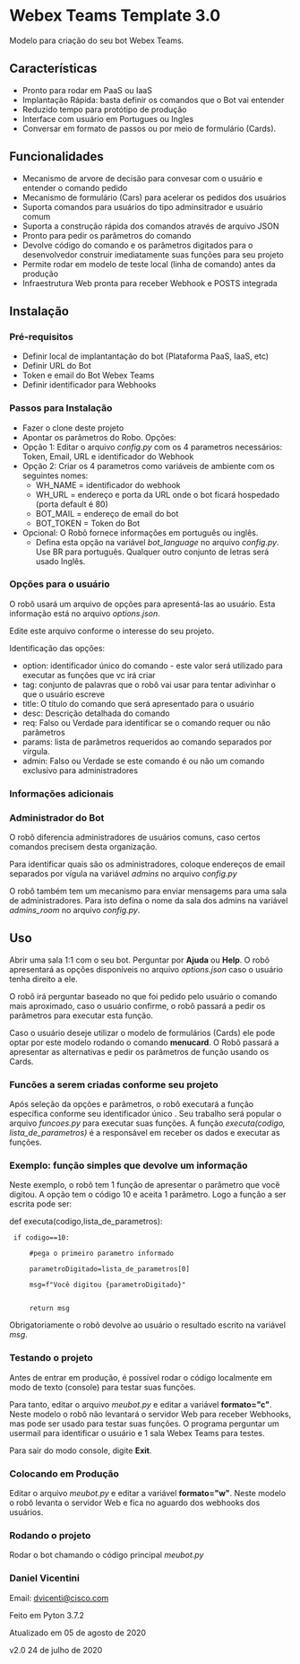 # Webex Teams Template 3.0

Modelo para criação do seu bot Webex Teams.

## Características

* Pronto para rodar em PaaS ou IaaS
* Implantação Rápida: basta definir os comandos que o Bot vai entender
* Reduzido tempo para protótipo de produção
* Interface com usuário em Portugues ou Ingles
* Conversar em formato de passos ou por meio de formulário (Cards).

## Funcionalidades

* Mecanismo de arvore de decisão para convesar com o usuário e entender o comando pedido
* Mecanismo de formulário (Cars) para acelerar os pedidos dos usuários
* Suporta comandos para usuários do tipo adminsitrador e usuário comum
* Suporta a construção rápida dos comandos através de arquivo JSON
* Pronto para pedir os parâmetros do comando
* Devolve código do comando e os parâmetros digitados para o desenvolvedor construir imediatamente suas funções para seu projeto
* Permite rodar em modelo de teste local (linha de comando) antes da produção
* Infraestrutura Web pronta para receber Webhook e POSTS integrada

## Instalação

### Pré-requisitos

* Definir local de implantantação do bot (Plataforma PaaS, IaaS, etc)
* Definir URL do Bot
* Token e email do Bot Webex Teams
* Definir identificador para Webhooks

### Passos para Instalação

* Fazer o clone deste projeto
* Apontar os parâmetros do Robo. Opções:
* Opção 1: Editar o arquivo *config.py* com os 4 parametros necessários: Token, Email, URL e identificador do Webhook
* Opção 2: Criar os 4 parametros como variáveis de ambiente com os seguintes nomes:
    * WH_NAME = identificador do webhook
    * WH_URL = endereço e porta da URL onde o bot ficará hospedado (porta default é 80)
    * BOT_MAIL = endereço de email do bot
    * BOT_TOKEN = Token do Bot
* Opcional: O Robô fornece informações em português ou inglês.
    * Defina esta opção na variável *bot_language* no arquivo *config.py*. Use BR para português. Qualquer outro conjunto de letras será usado Inglês.

### Opções para o usuário

O robô usará um arquivo de opções para apresentá-las ao usuário. Esta informação está no arquivo *options.json*.

Edite este arquivo conforme o interesse do seu projeto.

Identificação das opções:

* option: identificador único do comando - este valor será utilizado para executar as funções que vc irá criar
* tag: conjunto de palavras que o robô vai usar para tentar adivinhar o que o usuário escreve
* title: O título do comando que será apresentado para o usuário
* desc:  Descrição detalhada do comando
* req: Falso ou Verdade para identificar se o comando requer ou não parâmetros
* params: lista de parâmetros requeridos ao comando separados por vírgula.
* admin: Falso ou Verdade se este comando é ou não um comando exclusivo para administradores

### Informações adicionais

### Administrador do Bot

O robô diferencia administradores de usuários comuns, caso certos comandos precisem desta organização.

Para identificar quais são os administradores, coloque endereços de email separados por vígula na variável *admins* no arquivo *config.py*

O robô também tem um mecanismo para enviar mensagems para uma sala de administradores. Para isto defina o nome da sala dos admins na variável *admins_room* no arquivo *config.py*.
 
 
## Uso

Abrir uma sala 1:1 com o seu bot. Perguntar por **Ajuda** ou **Help**. O robô apresentará as opções disponíveis no arquivo *options.json* caso o usuário tenha direito a ele.

O robô irá perguntar baseado no que foi pedido pelo usuário o comando mais aproximado, caso o usuário confirme, o robô passará a pedir os parâmetros para executar esta função.

Caso o usuário deseje utilizar o modelo de formulários (Cards) ele pode optar por este modelo rodando o comando **menucard**. O Robô passará a apresentar as alternativas e pedir os parâmetros de função usando os Cards.

### Funcões a serem criadas conforme seu projeto

Após seleção da opções e parâmetros, o robô executará a função específica conforme seu identificador único . Seu trabalho será popular o arquivo *funcoes.py* para executar suas funções. A função *executa(codigo, lista_de_parametros)* é a responsável em receber os dados e executar as funções.

### Exemplo: função simples que devolve um informação

Neste exemplo, o robô tem 1 função de apresentar o parâmetro que você digitou. A opção tem o código 10 e aceita 1 parâmetro. Logo a função a ser escrita pode ser:

def executa(codigo,lista_de_parametros):

     if codigo==10:
 
         #pega o primeiro parametro informado

         parametroDigitado=lista_de_parametros[0]

         msg=f"Você digitou {parametroDigitado}"


         return msg

Obrigatoriamente o robô devolve ao usuário o resultado escrito na variável *msg*.

### Testando o projeto

Antes de entrar em produção, é possível rodar o código localmente em modo de texto (console) para testar suas funções.

Para tanto, editar o arquivo *meubot.py* e editar a variável **formato="c"**. Neste modelo o robô não levantará o servidor Web para receber Webhooks, mas pode ser usado para testar suas funções. O programa perguntar um usermail para identificar o usuário e 1 sala Webex Teams para testes.

Para sair do modo console, digite **Exit**.

### Colocando em Produção

Editar o arquivo *meubot.py* e editar a variável **formato="w"**. Neste modelo o robô levanta o servidor Web e fica no aguardo dos webhooks dos usuários.


### Rodando o projeto

Rodar o bot chamando o código principal *meubot.py*




### Daniel Vicentini

Email: dvicenti@cisco.com

Feito em Pyton 3.7.2


Atualizado em 05 de agosto de 2020

v2.0 24 de julho de 2020
